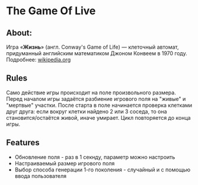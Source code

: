 # The Game Of Live

## About:
Игра «**Жизнь**» (англ. Conway's Game of Life) — клеточный автомат, придуманный английским математиком Джоном Конвеем в 1970 году. Подробнее: [wikipedia.org](https://ru.wikipedia.org/wiki/%D0%98%D0%B3%D1%80%D0%B0_%C2%AB%D0%96%D0%B8%D0%B7%D0%BD%D1%8C%C2%BB)

## Rules
Само действие игры происходит на поле произвольного размера. Перед началом игры задаётся разбиение игрового поля на "живые" и "мертвые" участки. После старта в поле начинается проверка клетками друг друга: если вокруг клетки найдено 2 или 3 соседа, то она становится/остаётся живой, иначе умирает. Цикл повторяется до конца игры.

## Features
- Обновление поля - раз в 1 секнду, параметр можно настроить
- Настраиваемый размер игрового поля
- Выбор способа генерации 1-го поколения - случайный и с помощью ввода пользователя
